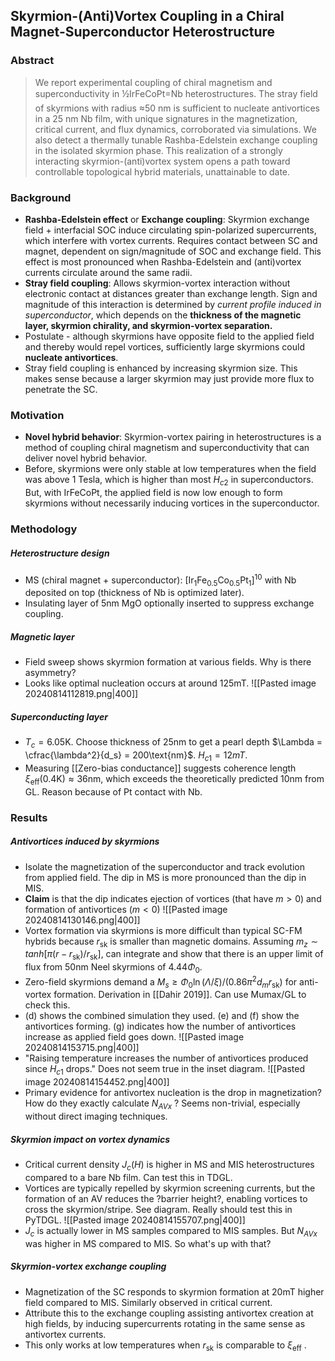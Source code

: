 ## Skyrmion-(Anti)Vortex Coupling in a Chiral Magnet-Superconductor Heterostructure

### Abstract
>We report experimental coupling of chiral magnetism and superconductivity in ½IrFeCoPt=Nb heterostructures. The stray field of skyrmions with radius ≈50 nm is sufficient to nucleate antivortices in a 25 nm Nb film, with unique signatures in the magnetization, critical current, and flux dynamics, corroborated via simulations. We also detect a thermally tunable Rashba-Edelstein exchange coupling in the isolated skyrmion phase. This realization of a strongly interacting skyrmion-(anti)vortex system opens a path toward controllable topological hybrid materials, unattainable to date.

### Background
- **Rashba-Edelstein effect** or **Exchange coupling**: Skyrmion exchange field + interfacial SOC induce circulating spin-polarized supercurrents, which interfere with vortex currents. Requires contact between SC and magnet, dependent on sign/magnitude of SOC and exchange field. This effect is most pronounced when Rashba-Edelstein and (anti)vortex currents circulate around the same radii.
- **Stray field coupling**: Allows skyrmion-vortex interaction without electronic contact at distances greater than exchange length. Sign and magnitude of this interaction is determined by *current profile induced in superconductor*, which depends on the **thickness of the magnetic layer, skyrmion chirality, and skyrmion-vortex separation.**
- Postulate - although skyrmions have opposite field to the applied field and thereby would repel vortices, sufficiently large skyrmions could **nucleate antivortices**. 
- Stray field coupling is enhanced by increasing skyrmion size. This makes sense because a larger skyrmion may just provide more flux to penetrate the SC.

### Motivation
- **Novel hybrid behavior**: Skyrmion-vortex pairing in heterostructures is a method of coupling chiral magnetism and superconductivity that can deliver novel hybrid behavior. 
- Before, skyrmions were only stable at low temperatures when the field was above 1 Tesla, which is higher than most $H_{c2}$ in superconductors. But, with IrFeCoPt, the applied field is now low enough to form skyrmions without necessarily inducing vortices in the superconductor.

### Methodology
##### Heterostructure design
- MS (chiral magnet + superconductor): $[\text{Ir}_1\text{Fe}_{0.5}\text{Co}_{0.5}\text{Pt}_1]^{10}$ with Nb deposited on top (thickness of Nb is optimized later). 
- Insulating layer of 5nm MgO optionally inserted to suppress exchange coupling.
##### Magnetic layer
- Field sweep shows skyrmion formation at various fields. Why is there asymmetry?
- Looks like optimal nucleation occurs at around 125mT.
![[Pasted image 20240814112819.png|400]]
##### Superconducting layer
 - $T_c = 6.05 \text{K}$. Choose thickness of $25 \text{nm}$ to get a pearl depth $\Lambda = \cfrac{\lambda^2}{d_s} = 200\text{nm}$. $H_{c1} = 12mT$.
 - Measuring [[Zero-bias conductance]] suggests coherence length $\xi_{\text{eff}}(0.4\text{K}) \approx 36\text{nm}$, which exceeds the theoretically predicted $10\text{nm}$ from GL. Reason because of Pt contact with Nb. 
### Results

##### Antivortices induced by skyrmions
- Isolate the magnetization of the superconductor and track evolution from applied field. The dip in MS is more pronounced than the dip in MIS.
- **Claim** is that the dip indicates ejection of vortices (that have $m>0$) and formation of antivortices ($m<0$) 
![[Pasted image 20240814130146.png|400]]
- Vortex formation via skyrmions is more difficult than typical SC-FM hybrids because $r_{\text{sk}}$ is smaller than magnetic domains. Assuming $m_z \sim tanh[\pi(r-r_{\text{sk}})/r_{\text{sk}}]$, can integrate and show that there is an upper limit of flux from $50\text{nm}$ Neel skyrmions of $4.44 \Phi_0$. 
- Zero-field skyrmions demand a $M_s \geq \Phi_0 \ln(\Lambda/\xi)/(0.86\pi^2d_mr_{\text{sk}})$ for anti-vortex formation. Derivation in [[Dahir 2019]]. Can use Mumax/GL to check this.
- (d) shows the combined simulation they used. (e) and (f) show the antivortices forming. (g)  indicates how the number of antivortices increase as applied field goes down. 
![[Pasted image 20240814153715.png|400]]
- "Raising temperature increases the number of antivortices produced since $H_{c1}$ drops." Does not seem true in the inset diagram.
![[Pasted image 20240814154452.png|400]] 
- Primary evidence for antivortex nucleation is the drop in magnetization? How do they exactly calculate $N_{AVx}$ ? Seems non-trivial, especially without direct imaging techniques.

##### Skyrmion impact on vortex dynamics
- Critical current density $J_c(H)$ is higher in MS and MIS heterostructures compared to a bare Nb film. Can test this in TDGL.
- Vortices are typically repelled by skyrmion screening currents, but the formation of an AV reduces the ?barrier height?, enabling vortices to cross the skyrmion/stripe. See diagram. Really should test this in PyTDGL. 
![[Pasted image 20240814155707.png|400]]
- $J_c$ is actually lower in MS samples compared to MIS samples. But $N_{AVx}$ was higher in MS compared to MIS. So what's up with that?
##### Skyrmion-vortex exchange coupling
- Magnetization of the SC responds to skyrmion formation at $20\text{mT}$ higher field compared to MIS. Similarly observed in critical current.
- Attribute this to the exchange coupling assisting antivortex creation at high fields, by inducing supercurrents rotating in the same sense as antivortex currents.
- This only works at low temperatures when $r_{\text{sk}}$ is comparable to $\xi_\text{eff}$ . 
